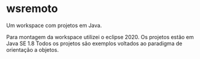 # wsremoto
Um workspace com projetos em Java.

Para montagem da workspace utilizei o eclipse 2020. 
Os projetos estão em Java SE 1.8
Todos os projetos são exemplos voltados ao paradigma de orientação a objetos.
